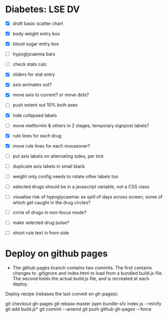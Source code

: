 Diabetes: LSE DV
================

  - [x] draft basic scatter chart
  - [x] body weight entry box
  - [x] blood sugar entry box
  - [ ] hypoglycaemia bars

  - [ ] check stats calc
  - [x] sliders for stat entry
  - [x] axis animates out?
  - [x] move axis to current? or move dots?
  - [ ] push extent out 10% both axes
  - [x] hide collapsed labels

  - [ ] move metformin & others in 2 stages, temporary signpost labels?
  - [x] rule lines for each drug
  - [x] move rule lines for each mouseover?
  - [ ] put axis labels on alternating sides, per tick
  - [ ] duplicate axis labels in small black

  - [ ] weight only config needs to rotate other labels too
  - [ ] selected drugs should be in a javascript variable, not a CSS class

  - [ ] visualise risk of hypoglycaemia:  as spill of days across screen, some of
          which get caught in the drug circles?

  - [ ] circle of drugs in non-focus mode?
  - [ ] make selected drug pulse?
  - [ ] shoot rule text in from side


Deploy on github pages
======================

* The github pages branch contains two commits.  The first contains changes to
.gitignore and index.html to load from a bundled build.js file.  The second
holds the actual build.js file, and is recreated at each deploy.

Deploy recipe (rebases the last commit on gh-pages):

  git checkout gh-pages
  git rebase master
  jspm bundle-sfx index.js --minify
  git add build.js*
  git commit --amend
  git push github gh-pages --force
